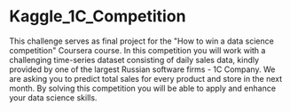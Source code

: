# Kaggle_1C_Competition
This challenge serves as final project for the "How to win a data science competition" Coursera course.  In this competition you will work with a challenging time-series dataset consisting of daily sales data, kindly provided by one of the largest Russian software firms - 1C Company.  We are asking you to predict total sales for every product and store in the next month. By solving this competition you will be able to apply and enhance your data science skills.
